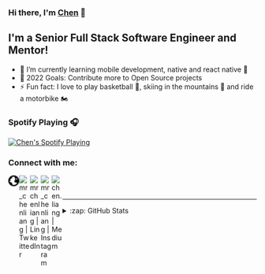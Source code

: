 ### Hi there, I'm [Chen][website] 👋

## I'm a Senior Full Stack Software Engineer and Mentor!

- 🌱 I’m currently learning mobile development, native and react native 📱
- 🚀 2022 Goals: Contribute more to Open Source projects
- ⚡ Fun fact: I love to play basketball 🏀, skiing in the mountains 🎿 and ride a motorbike 🏍 

### Spotify Playing 🎧
[<img src="https://spotify-now-playing.mrchenliang.vercel.app/api/spotify" alt="Chen's Spotify Playing" width="350" />](https://open.spotify.com/user/12168690942)

### Connect with me:

[<img align="left" alt="chenliang.ca" width="22px" src="https://raw.githubusercontent.com/iconic/open-iconic/master/svg/globe.svg" />][website]
[<img align="left" alt="mr_chenliang | Twitter" width="22px" src="https://cdn.jsdelivr.net/npm/simple-icons@v3/icons/twitter.svg" />][twitter]
[<img align="left" alt="mrchenliang | LinkedIn" width="22px" src="https://cdn.jsdelivr.net/npm/simple-icons@v3/icons/linkedin.svg" />][linkedin]
[<img align="left" alt="mr_chenliang | Instagram" width="22px" src="https://cdn.jsdelivr.net/npm/simple-icons@v3/icons/instagram.svg" />][instagram]
[<img align="left" alt="chen.liang | Medium" width="22px" src="https://cdn.jsdelivr.net/npm/simple-icons@v3/icons/medium.svg" />][medium]

<br />
<br />

---
<details>
  <summary>:zap: GitHub Stats</summary>

  <img align="left" alt="mrchenliang's GitHub Stats" src="https://github-readme-stats.vercel.app/api?username=mrchenliang&show_icons=true&hide_border=true" />

</details>

[website]: https://chenliang.ca
[twitter]: https://twitter.com/mr_chenliang
[instagram]: https://instagram.com/mr_chenliang
[linkedin]: https://linkedin.com/in/mrchenliang
[medium]: https://medium.com/in/@chen.liang
[spotify]: https://open.spotify.com/user/12168690942
